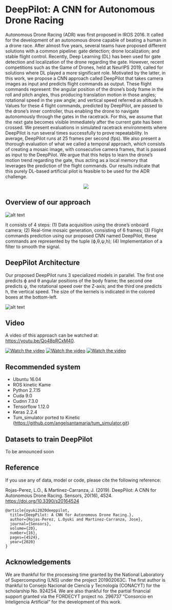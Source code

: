 # DeepPilot: A CNN for Autonomous Drone Racing

Autonomous Drone Racing (ADR) was first proposed in IROS 2016. It called for the development of an autonomous drone capable of beating a human in a drone race. After almost five years, several teams have proposed different solutions with a common pipeline: gate detection; drone localization; and stable flight control. Recently, Deep Learning (DL) has been used for gate detection and localization of the drone regarding the gate. However, recent competitions such as the Game of Drones, held at NeurIPS 2019, called for solutions where DL played a more significant role. Motivated by the latter, in this work, we propose a CNN approach called DeepPilot that takes camera images as input and predicts flight commands as output. These flight commands represent: the angular position of the drone’s body frame in the roll and pitch angles, thus producing translation motion in those angles; rotational speed in the yaw angle; and vertical speed referred as altitude h. Values for these 4 flight commands, predicted by DeepPilot, are passed to the drone’s inner controller, thus enabling the drone to navigate autonomously through the gates in the racetrack. For this, we assume that the next gate becomes visible immediately after the current gate has been crossed. We present evaluations in simulated racetrack environments where DeepPilot is run several times successfully to prove repeatability. In average, DeepPilot runs at 25 frames per second (fps). We also present a thorough evaluation of what we called a temporal approach, which consists of creating a mosaic image, with consecutive camera frames, that is passed as input to the DeepPilot. We argue that this helps to learn the drone’s motion trend regarding the gate, thus acting as a local memory that leverages the prediction of the flight commands. Our results indicate that this purely DL-based artificial pilot is feasible to be used for the ADR challenge.

<p align="center">
  <img src="images/gate5.gif">
</p>

## Overview of our approach

![alt text](https://github.com/QuetzalCpp/DeepPilot/blob/master/images/overview_approach.jpg)

It consists of 4 steps: (1) Data acquisition using the drone’s onboard camera; (2) Real-time mosaic generation, consisting of 6 frames; (3) Flight commands prediction using our proposed CNN named DeepPilot, these commands are represented by the tuple (ϕ,θ,ψ,h); (4) Implementation of a filter to smooth the signal.

## DeepPilot Architecture
Our proposed DeepPilot runs 3 specialized models in parallel. The first one predicts ϕ and θ angular positions of the body frame; the second one predicts ψ, the rotational speed over the Z-axis; and the third one predicts h, the vertical speed. The size of the kernels is indicated in the colored boxes at the bottom-left.

![alt text](https://github.com/QuetzalCpp/DeepPilot/blob/master/images/DeepPilot_architecture.jpg)

## Video
A video of this approach can be watched at: https://youtu.be/Qo48pRCxM40.

[![Watch the video](images/gate5.gif)](https://www.youtube.com/watch?v=YD5oqe8DelE)
[![Watch the video](https://i9.ytimg.com/vi/YD5oqe8DelE/mq2.jpg?sqp=COCt0_kF&rs=AOn4CLC7MXWHPWOAqlvyi7S3XoJCjyNkCw)](https://www.youtube.com/watch?v=YD5oqe8DelE)
[![Watch the video](https://i9.ytimg.com/vi/YD5oqe8DelE/mq3.jpg?sqp=COCt0_kF&rs=AOn4CLALymXsHMEkw7ccui0UE9yMRHh7ag)](https://www.youtube.com/watch?v=YD5oqe8DelE)

## Recommended system
- Ubuntu 16.04
- ROS kinetic Kame
- Python 2.7.15
- Cuda 9.0
- Cudnn 7.3.0
- Tensorflow 1.12.0
- Keras 2.2.4
- Tum_simulator ported to Kinetic (https://github.com/angelsantamaria/tum_simulator.git)

## Datasets to train DeepPilot
To be announced soon

## Reference
If you use any of data, model or code, please cite the following reference:

Rojas-Perez, L.O., & Martinez-Carranza, J. (2019). DeepPilot: A CNN for Autonomous Drone Racing. Sensors, 20(16), 4524.
https://doi.org/10.3390/s20164524

```
@article{oyuki2020deeppilot,
  title={DeepPilot: A CNN for Autonomous Drone Racing.},
  author={Rojas-Perez, L.Oyuki and Martinez-Carranza, Jose},
  journal={Sensors},
  volume={20},
  number={16},
  pages={4524},
  year={2020}
}
```
 ## Acknowledgements
We are thankful for the processing time granted by the National Laboratory of Supercomputing (LNS) under the project 201902063C. The first author is thankful to Consejo Nacional de Ciencia y Tecnología (CONACYT) for the scholarship No. 924254. We are also thankful for the partial financial support granted via the FORDECYT project no. 296737 “Consorcio en Inteligencia Artificial” for the development of this work.


